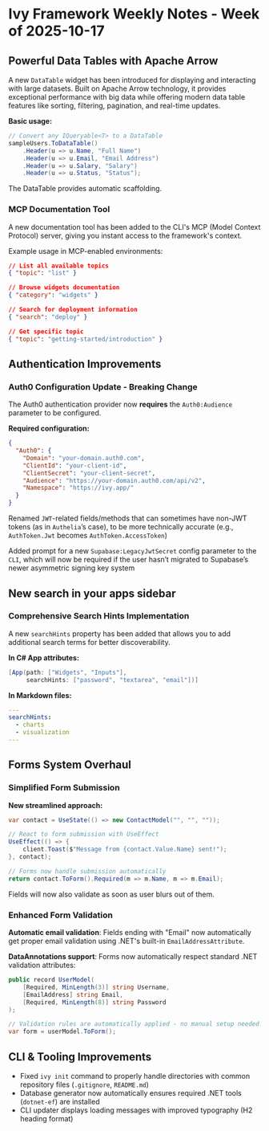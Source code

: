 # Ivy Framework Weekly Notes - Week of 2025-10-17

## Powerful Data Tables with Apache Arrow

A new `DataTable` widget has been introduced for displaying and interacting with large datasets. Built on Apache Arrow technology, it provides exceptional performance with big data while offering modern data table features like sorting, filtering, pagination, and real-time updates.

**Basic usage:**

```csharp
// Convert any IQueryable<T> to a DataTable
sampleUsers.ToDataTable()
    .Header(u => u.Name, "Full Name")
    .Header(u => u.Email, "Email Address") 
    .Header(u => u.Salary, "Salary")
    .Header(u => u.Status, "Status");
```

The DataTable provides automatic scaffolding.

### MCP Documentation Tool

A new documentation tool has been added to the CLI's MCP (Model Context Protocol) server, giving you instant access to the framework's context.

Example usage in MCP-enabled environments:

```json
// List all available topics
{ "topic": "list" }

// Browse widgets documentation
{ "category": "widgets" }

// Search for deployment information
{ "search": "deploy" }

// Get specific topic
{ "topic": "getting-started/introduction" }
```

## Authentication Improvements

### Auth0 Configuration Update - Breaking Change

The Auth0 authentication provider now **requires** the `Auth0:Audience` parameter to be configured.

**Required configuration:**

```json
{
  "Auth0": {
    "Domain": "your-domain.auth0.com",
    "ClientId": "your-client-id", 
    "ClientSecret": "your-client-secret",
    "Audience": "https://your-domain.auth0.com/api/v2",
    "Namespace": "https://ivy.app/"
  }
}
```

Renamed `JWT`-related fields/methods that can sometimes have non-JWT tokens (as in `Authelia`’s case), to be more technically accurate (e.g., `AuthToken.Jwt` becomes `AuthToken.AccessToken`)

Added prompt for a new `Supabase:LegacyJwtSecret` config parameter to the `CLI`, which will now be required if the user hasn’t migrated to Supabase’s newer asymmetric signing key system

## New search in your apps sidebar

### Comprehensive Search Hints Implementation

A new `searchHints` property has been added that allows you to add additional search terms for better discoverability.

**In C# App attributes:**
```csharp
[App(path: ["Widgets", "Inputs"], 
     searchHints: ["password", "textarea", "email"])]
```

**In Markdown files:**
```yaml
---
searchHints:
  - charts
  - visualization
---
```

## Forms System Overhaul

### Simplified Form Submission

**New streamlined approach:**

```csharp
var contact = UseState(() => new ContactModel("", "", ""));

// React to form submission with UseEffect
UseEffect(() => {
    client.Toast($"Message from {contact.Value.Name} sent!");
}, contact);

// Forms now handle submission automatically
return contact.ToForm().Required(m => m.Name, m => m.Email);
```

Fields will now also validate as soon as user blurs out of them.

### Enhanced Form Validation

**Automatic email validation**: Fields ending with "Email" now automatically get proper email validation using .NET's built-in `EmailAddressAttribute`.

**DataAnnotations support**: Forms now automatically respect standard .NET validation attributes:

```csharp
public record UserModel(
    [Required, MinLength(3)] string Username,
    [EmailAddress] string Email,
    [Required, MinLength(8)] string Password
);

// Validation rules are automatically applied - no manual setup needed!
var form = userModel.ToForm();
```

## CLI & Tooling Improvements

- Fixed `ivy init` command to properly handle directories with common repository files (`.gitignore`, `README.md`)
- Database generator now automatically ensures required .NET tools (`dotnet-ef`) are installed
- CLI updater displays loading messages with improved typography (H2 heading format)
